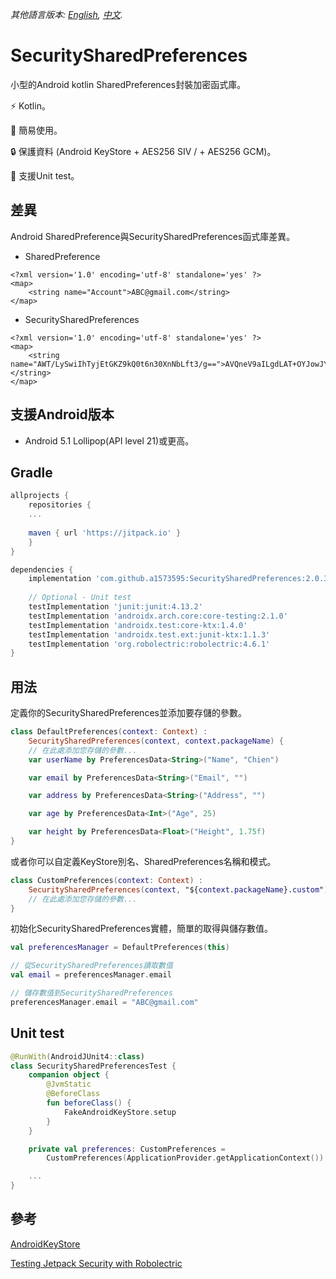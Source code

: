 *其他語言版本: [English](README.md), [中文](README.zh-tw.md).*

# SecuritySharedPreferences
小型的Android kotlin SharedPreferences封裝加密函式庫。

⚡ Kotlin。

🚀 簡易使用。

🔒 保護資料 (Android KeyStore + AES256 SIV / + AES256 GCM)。

🧪 支援Unit test。

## 差異
Android SharedPreference與SecuritySharedPreferences函式庫差異。
* SharedPreference
```
<?xml version='1.0' encoding='utf-8' standalone='yes' ?>
<map>
    <string name="Account">ABC@gmail.com</string>
</map>
```

* SecuritySharedPreferences
```
<?xml version='1.0' encoding='utf-8' standalone='yes' ?>
<map>
    <string name="AWT/LySwiIhTyjEtGKZ9kQ0t6n30XnNbLft3/g==">AVQneV9aILgdLAT+OYJowJYWzeRktEj7gsttnTN4bLXMa690QKYnBWq1MuwnFpYAhjV/Gna2axuvqw==</string>
</map>
```

## 支援Android版本
- Android 5.1 Lollipop(API level 21)或更高。

## Gradle
```groovy
allprojects {
    repositories {
    ...
    
    maven { url 'https://jitpack.io' }
    }
}
```

```groovy
dependencies {
    implementation 'com.github.a1573595:SecuritySharedPreferences:2.0.3'
	
	// Optional - Unit test
	testImplementation 'junit:junit:4.13.2'
    testImplementation 'androidx.arch.core:core-testing:2.1.0'
	testImplementation 'androidx.test:core-ktx:1.4.0'
    testImplementation 'androidx.test.ext:junit-ktx:1.1.3'
    testImplementation 'org.robolectric:robolectric:4.6.1'
}
```

## 用法
定義你的SecuritySharedPreferences並添加要存儲的參數。
```kotlin
class DefaultPreferences(context: Context) :
    SecuritySharedPreferences(context, context.packageName) {
    // 在此處添加您存儲的參數...
    var userName by PreferencesData<String>("Name", "Chien")

    var email by PreferencesData<String>("Email", "")

    var address by PreferencesData<String>("Address", "")

    var age by PreferencesData<Int>("Age", 25)

    var height by PreferencesData<Float>("Height", 1.75f)
}
```

或者你可以自定義KeyStore別名、SharedPreferences名稱和模式。
```kotlin
class CustomPreferences(context: Context) :
    SecuritySharedPreferences(context, "${context.packageName}.custom") {
    // 在此處添加您存儲的參數...
}
```

初始化SecuritySharedPreferences實體，簡單的取得與儲存數值。

```kotlin
val preferencesManager = DefaultPreferences(this)

// 從SecuritySharedPreferences讀取數值
val email = preferencesManager.email

// 儲存數值到SecuritySharedPreferences
preferencesManager.email = "ABC@gmail.com"
```

## Unit test
```kotlin
@RunWith(AndroidJUnit4::class)
class SecuritySharedPreferencesTest {
    companion object {
        @JvmStatic
        @BeforeClass
        fun beforeClass() {
            FakeAndroidKeyStore.setup
        }
    }

    private val preferences: CustomPreferences =
        CustomPreferences(ApplicationProvider.getApplicationContext())

	...
}
```

## 參考
[AndroidKeyStore](https://github.com/joetsaitw/AndroidKeyStore)

[Testing Jetpack Security with Robolectric](https://proandroiddev.com/testing-jetpack-security-with-robolectric-9f9cf2aa4f61)